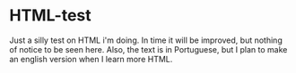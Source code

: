 # HTML-test
Just a silly test on HTML i'm doing. In time it will be improved, but nothing of notice to be seen here.
Also, the text is in Portuguese, but I plan to make an english version when I learn more HTML.
